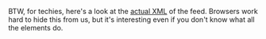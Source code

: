 BTW, for techies, here's a look at the <a href="http://xmlviewer.scripting.com/?url=http://scripting.com/cuomo/rss.xml">actual XML</a> of the feed. Browsers work hard to hide this from us, but it's interesting even if you don't know what all the elements do. 
